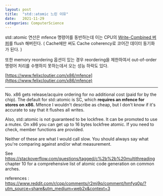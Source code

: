 ```yaml
---
layout: post
title:  "std::atomic 느린 이유"
date:   2021-11-29
categories: ComputerScience
---
```


std::atomic 연산은 mfence 명령어를 동반하는데 이는 CPU의 [Write-Combined 버퍼](https://sungjjinkang.github.io/computerscience/2021/09/28/nonTemporalMemoryHint.html)를 flush 해버린다. ( Cache에만 써도 Cache coherency로 코어간 데이터 동기화가 된다. )                  


또한 memory reordering 옵션이 있는 경우 reordering을 제한하여서 out-of-order 명령어 처리를 수행하지 못하는데서 오는 성능 하락도 있다.          

[https://www.felixcloutier.com/x86/mfence](https://www.felixcloutier.com/x86/mfence)         

-----------------------

No. x86 gets release/acquire ordering for no additional cost (paid for by the chip). The default for std::atomic is SC, which **requires an mfence for stores on x86.** Mfence I wouldn't describe as cheap, but I don't know if it's accurate to say that it flushes all writes.

Also, std::atomic is not guaranteed to be lockfree. It can be promoted to use a mutex. On x86 you can get up to 16 bytes lockfree atomic. If you need to check, member functions are provided.

Neither of these are what I would call slow. You should always say what you're comparing against and/or what measurement.

See https://stackoverflow.com/questions/tagged/c%2b%2b%20multithreading chapter 10 for a comprehensive list of atomic code generation on common arches.

references : https://www.reddit.com/r/cpp/comments/r2mj9q/comment/hmfyq0p/?utm_source=share&utm_medium=web2x&context=3
